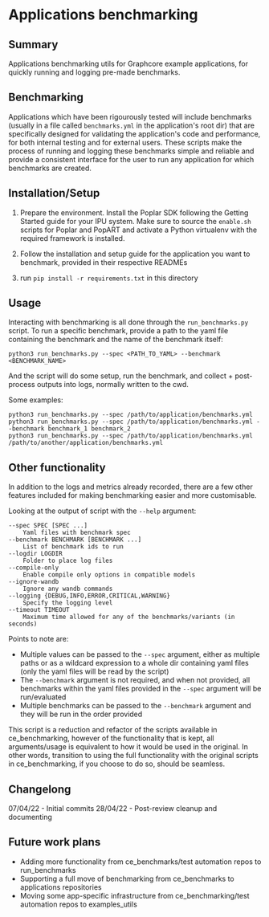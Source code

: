 # Applications benchmarking

## Summary
Applications benchmarking utils for Graphcore example applications, for quickly running and logging pre-made benchmarks.

## Benchmarking
Applications which have been rigourously tested will include benchmarks (usually in a file called `benchmarks.yml` in the application's root dir) that are specifically designed for validating the application's code and performance, for both internal testing and for external users. These scripts make the process of running and logging these benchmarks simple and reliable and provide a consistent interface for the user to run any application for which benchmarks are created.

## Installation/Setup
1. Prepare the environment. Install the Poplar SDK following the Getting Started guide for your IPU system. Make sure to source the `enable.sh` scripts for Poplar and PopART and activate a Python virtualenv with the required framework is installed.

2. Follow the installation and setup guide for the application you want to benchmark, provided in their respective READMEs

3. run `pip install -r requirements.txt` in this directory

## Usage
Interacting with benchmarking is all done through the `run_benchmarks.py` script. To run a specific benchmark, provide a path to the yaml file containing the benchmark and the name of the benchmark itself:
```
python3 run_benchmarks.py --spec <PATH_TO_YAML> --benchmark <BENCHMARK_NAME>
```
And the script will do some setup, run the benchmark, and collect + post-process outputs into logs, normally written to the cwd.

Some examples:
```
python3 run_benchmarks.py --spec /path/to/application/benchmarks.yml
python3 run_benchmarks.py --spec /path/to/application/benchmarks.yml --benchmark benchmark_1 benchmark_2
python3 run_benchmarks.py --spec /path/to/application/benchmarks.yml /path/to/another/application/benchmarks.yml
```

## Other functionality
In addition to the logs and metrics already recorded, there are a few other features included for making benchmarking easier and more customisable. 

Looking at the output of script with the `--help` argument:
```
--spec SPEC [SPEC ...]
    Yaml files with benchmark spec
--benchmark BENCHMARK [BENCHMARK ...]
    List of benchmark ids to run
--logdir LOGDIR
    Folder to place log files
--compile-only
    Enable compile only options in compatible models
--ignore-wandb
    Ignore any wandb commands
--logging {DEBUG,INFO,ERROR,CRITICAL,WARNING}
    Specify the logging level
--timeout TIMEOUT
    Maximum time allowed for any of the benchmarks/variants (in seconds)
```

Points to note are:
- Multiple values can be passed to the `--spec` argument, either as multiple paths or as a wildcard expression to a whole dir containing yaml files (only the yaml files will be read by the script)
- The `--benchmark` argument is not required, and when not provided, all benchmarks within the yaml files provided in the `--spec` argument will be run/evaluated
- Multiple benchmarks can be passed to the `--benchmark` argument and they will be run in the order provided

This script is a reduction and refactor of the scripts available in ce_benchmarking, however of the functionality that is kept, all arguments/usage is equivalent to how it would be used in the original. In other words, transition to using the full functionality with the original scripts in ce_benchmarking, if you choose to do so, should be seamless.
## Changelong
07/04/22 - Initial commits
28/04/22 - Post-review cleanup and documenting

## Future work plans
- Adding more functionality from ce_benchmarks/test automation repos to run_benchmarks
- Supporting a full move of benchmarking from ce_benchmarks to applications repositories
- Moving some app-specific infrastructure from ce_benchmarking/test automation repos to examples_utils
